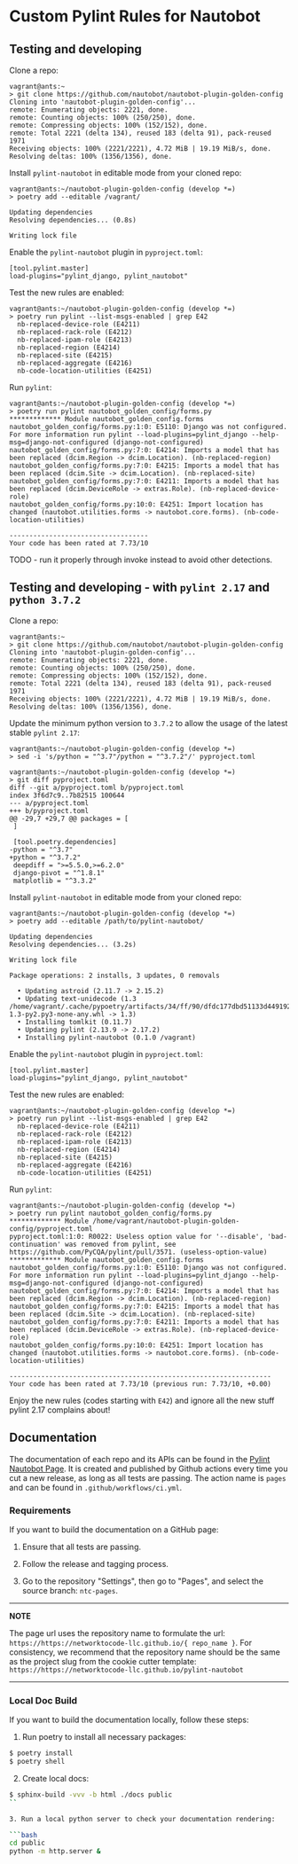 # Custom Pylint Rules for Nautobot

## Testing and developing

Clone a repo:

```
vagrant@ants:~
> git clone https://github.com/nautobot/nautobot-plugin-golden-config
Cloning into 'nautobot-plugin-golden-config'...
remote: Enumerating objects: 2221, done.
remote: Counting objects: 100% (250/250), done.
remote: Compressing objects: 100% (152/152), done.
remote: Total 2221 (delta 134), reused 183 (delta 91), pack-reused 1971
Receiving objects: 100% (2221/2221), 4.72 MiB | 19.19 MiB/s, done.
Resolving deltas: 100% (1356/1356), done.
```

Install `pylint-nautobot` in editable mode from your cloned repo:

```
vagrant@ants:~/nautobot-plugin-golden-config (develop *=)
> poetry add --editable /vagrant/

Updating dependencies
Resolving dependencies... (0.8s)

Writing lock file
```

Enable the `pylint-nautobot` plugin in `pyproject.toml`:

```
[tool.pylint.master]
load-plugins="pylint_django, pylint_nautobot"
```

Test the new rules are enabled:

```
vagrant@ants:~/nautobot-plugin-golden-config (develop *=)
> poetry run pylint --list-msgs-enabled | grep E42
  nb-replaced-device-role (E4211)
  nb-replaced-rack-role (E4212)
  nb-replaced-ipam-role (E4213)
  nb-replaced-region (E4214)
  nb-replaced-site (E4215)
  nb-replaced-aggregate (E4216)
  nb-code-location-utilities (E4251)
```

Run `pylint`:

```
vagrant@ants:~/nautobot-plugin-golden-config (develop *=)
> poetry run pylint nautobot_golden_config/forms.py
************* Module nautobot_golden_config.forms
nautobot_golden_config/forms.py:1:0: E5110: Django was not configured. For more information run pylint --load-plugins=pylint_django --help-msg=django-not-configured (django-not-configured)
nautobot_golden_config/forms.py:7:0: E4214: Imports a model that has been replaced (dcim.Region -> dcim.Location). (nb-replaced-region)
nautobot_golden_config/forms.py:7:0: E4215: Imports a model that has been replaced (dcim.Site -> dcim.Location). (nb-replaced-site)
nautobot_golden_config/forms.py:7:0: E4211: Imports a model that has been replaced (dcim.DeviceRole -> extras.Role). (nb-replaced-device-role)
nautobot_golden_config/forms.py:10:0: E4251: Import location has changed (nautobot.utilities.forms -> nautobot.core.forms). (nb-code-location-utilities)

-----------------------------------
Your code has been rated at 7.73/10
```

TODO - run it properly through invoke instead to avoid other detections.

## Testing and developing - with `pylint 2.17` and `python 3.7.2`

Clone a repo:

```
vagrant@ants:~
> git clone https://github.com/nautobot/nautobot-plugin-golden-config
Cloning into 'nautobot-plugin-golden-config'...
remote: Enumerating objects: 2221, done.
remote: Counting objects: 100% (250/250), done.
remote: Compressing objects: 100% (152/152), done.
remote: Total 2221 (delta 134), reused 183 (delta 91), pack-reused 1971
Receiving objects: 100% (2221/2221), 4.72 MiB | 19.19 MiB/s, done.
Resolving deltas: 100% (1356/1356), done.
```

Update the minimum python version to `3.7.2` to allow the usage of the latest stable `pylint 2.17`:

```
vagrant@ants:~/nautobot-plugin-golden-config (develop *=)
> sed -i 's/python = "^3.7"/python = "^3.7.2"/' pyproject.toml

vagrant@ants:~/nautobot-plugin-golden-config (develop *=)
> git diff pyproject.toml
diff --git a/pyproject.toml b/pyproject.toml
index 3f6d7c9..7b82515 100644
--- a/pyproject.toml
+++ b/pyproject.toml
@@ -29,7 +29,7 @@ packages = [
 ]

 [tool.poetry.dependencies]
-python = "^3.7"
+python = "^3.7.2"
 deepdiff = ">=5.5.0,>=6.2.0"
 django-pivot = "^1.8.1"
 matplotlib = "^3.3.2"
```

Install `pylint-nautobot` in editable mode from your cloned repo:

```
vagrant@ants:~/nautobot-plugin-golden-config (develop *=)
> poetry add --editable /path/to/pylint-nautobot/

Updating dependencies
Resolving dependencies... (3.2s)

Writing lock file

Package operations: 2 installs, 3 updates, 0 removals

  • Updating astroid (2.11.7 -> 2.15.2)
  • Updating text-unidecode (1.3 /home/vagrant/.cache/pypoetry/artifacts/34/ff/90/dfdc177dbd51133d449192d5f6c8bd34ced8d4c3ce8f648a5cbcacd517/text_unidecode-1.3-py2.py3-none-any.whl -> 1.3)
  • Installing tomlkit (0.11.7)
  • Updating pylint (2.13.9 -> 2.17.2)
  • Installing pylint-nautobot (0.1.0 /vagrant)
```

Enable the `pylint-nautobot` plugin in `pyproject.toml`:

```
[tool.pylint.master]
load-plugins="pylint_django, pylint_nautobot"
```

Test the new rules are enabled:

```
vagrant@ants:~/nautobot-plugin-golden-config (develop *=)
> poetry run pylint --list-msgs-enabled | grep E42
  nb-replaced-device-role (E4211)
  nb-replaced-rack-role (E4212)
  nb-replaced-ipam-role (E4213)
  nb-replaced-region (E4214)
  nb-replaced-site (E4215)
  nb-replaced-aggregate (E4216)
  nb-code-location-utilities (E4251)
```

Run `pylint`:

```
vagrant@ants:~/nautobot-plugin-golden-config (develop *=)
> poetry run pylint nautobot_golden_config/forms.py
************* Module /home/vagrant/nautobot-plugin-golden-config/pyproject.toml
pyproject.toml:1:0: R0022: Useless option value for '--disable', 'bad-continuation' was removed from pylint, see https://github.com/PyCQA/pylint/pull/3571. (useless-option-value)
************* Module nautobot_golden_config.forms
nautobot_golden_config/forms.py:1:0: E5110: Django was not configured. For more information run pylint --load-plugins=pylint_django --help-msg=django-not-configured (django-not-configured)
nautobot_golden_config/forms.py:7:0: E4214: Imports a model that has been replaced (dcim.Region -> dcim.Location). (nb-replaced-region)
nautobot_golden_config/forms.py:7:0: E4215: Imports a model that has been replaced (dcim.Site -> dcim.Location). (nb-replaced-site)
nautobot_golden_config/forms.py:7:0: E4211: Imports a model that has been replaced (dcim.DeviceRole -> extras.Role). (nb-replaced-device-role)
nautobot_golden_config/forms.py:10:0: E4251: Import location has changed (nautobot.utilities.forms -> nautobot.core.forms). (nb-code-location-utilities)

------------------------------------------------------------------
Your code has been rated at 7.73/10 (previous run: 7.73/10, +0.00)
```

Enjoy the new rules (codes starting with `E42`) and ignore all the new stuff pylint 2.17 complains about!

## Documentation

The documentation of each repo and its APIs can be found in the [Pylint Nautobot Page](https://https://networktocode-llc.github.io/pylint-nautobot). It is created and published by Github actions every time you cut a new release, as long as all tests are passing. The action name is `pages` and can be found in `.github/workflows/ci.yml`.

### Requirements

If you want to build the documentation on a GitHub page:

1. Ensure that all tests are passing.

2. Follow the release and tagging process.

3. Go to the repository "Settings", then go to "Pages", and select the source branch: `ntc-pages`.

---
**NOTE**

The page url uses the repository name to formulate the url: `https://https://networktocode-llc.github.io/{ repo_name }`. For consistency, we recommend that the repository name should be the same as the project slug from the cookie cutter template: `https://https://networktocode-llc.github.io/pylint-nautobot`

---


### Local Doc Build

If you want to build the documentation locally, follow these steps:

1. Run poetry to install all necessary packages: 

```bash
$ poetry install
$ poetry shell
```

2. Create local docs:

```bash
$ sphinx-build -vvv -b html ./docs public
``

3. Run a local python server to check your documentation rendering:

```bash
cd public
python -m http.server &
```


